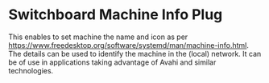 # Switchboard Machine Info Plug

This enables to set machine the name and icon as per https://www.freedesktop.org/software/systemd/man/machine-info.html.
The details can be used to identify the machine in the (local) network. It can be of use in applications taking advantage of Avahi and similar technologies.
